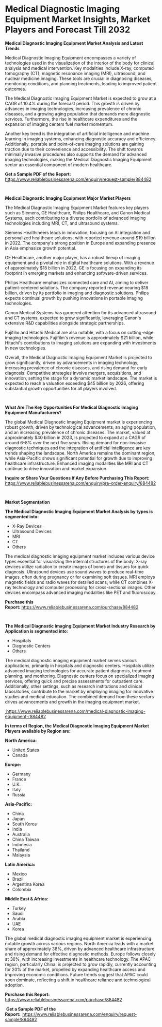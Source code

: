 <p><h1>Medical Diagnostic Imaging Equipment Market Insights, Market Players and Forecast Till 2032</h1></p><p><strong>Medical Diagnostic Imaging Equipment Market Analysis and Latest Trends</strong></p>
<p><p>Medical Diagnostic Imaging Equipment encompasses a variety of technologies used in the visualization of the interior of the body for clinical analysis and medical intervention. Key modalities include X-ray, computed tomography (CT), magnetic resonance imaging (MRI), ultrasound, and nuclear medicine imaging. These tools are crucial in diagnosing diseases, monitoring conditions, and planning treatments, leading to improved patient outcomes.</p><p>The Medical Diagnostic Imaging Equipment Market is expected to grow at a CAGR of 10.4% during the forecast period. This growth is driven by advances in imaging technologies, increasing prevalence of chronic diseases, and a growing aging population that demands more diagnostic services. Furthermore, the rise in healthcare expenditures and the expansion of imaging centers fuel market momentum. </p><p>Another key trend is the integration of artificial intelligence and machine learning in imaging systems, enhancing diagnostic accuracy and efficiency. Additionally, portable and point-of-care imaging solutions are gaining traction due to their convenience and accessibility. The shift towards minimally invasive procedures also supports the demand for advanced imaging technologies, making the Medical Diagnostic Imaging Equipment sector an essential component of modern healthcare.</p></p>
<p><strong>Get a Sample PDF of the Report:&nbsp;</strong> <a href="https://www.reliablebusinessarena.com/enquiry/request-sample/884482?utm_campaign=2933&utm_medium=2&utm_source=Github&utm_content=ia&utm_term=13042025&utm_id=medical-diagnostic-imaging-equipment">https://www.reliablebusinessarena.com/enquiry/request-sample/884482</a></p>
<p>&nbsp;</p>
<p><strong>Medical Diagnostic Imaging Equipment Major Market Players</strong></p>
<p><p>The Medical Diagnostic Imaging Equipment Market features key players such as Siemens, GE Healthcare, Philips Healthcare, and Canon Medical Systems, each contributing to a diverse portfolio of advanced imaging technologies including MRI, CT, and ultrasound systems. </p><p>Siemens Healthineers leads in innovation, focusing on AI integration and personalized healthcare solutions, with reported revenue around $19 billion in 2022. The company's strong position in Europe and expanding presence in Asia emphasize growth potential. </p><p>GE Healthcare, another major player, has a robust lineup of imaging equipment and a pivotal role in digital healthcare solutions. With a revenue of approximately $18 billion in 2022, GE is focusing on expanding its footprint in emerging markets and enhancing software-driven services.</p><p>Philips Healthcare emphasizes connected care and AI, aiming to deliver patient-centered solutions. The company reported revenue nearing $18 billion, driven by its portfolio in imaging and diagnostic solutions. Philips expects continual growth by pushing innovations in portable imaging technologies.</p><p>Canon Medical Systems has garnered attention for its advanced ultrasound and CT systems, expected to grow significantly, leveraging Canon's extensive R&D capabilities alongside strategic partnerships. </p><p>Fujifilm and Hitachi Medical are also notable, with a focus on cutting-edge imaging technologies. Fujifilm's revenue is approximately $21 billion, while Hitachi's contributions to imaging solutions are expanding with investments in new technologies.</p><p>Overall, the Medical Diagnostic Imaging Equipment Market is projected to grow significantly, driven by advancements in imaging technology, increasing prevalence of chronic diseases, and rising demand for early diagnosis. Competitive strategies involve mergers, acquisitions, and innovation, setting the stage for a dynamic market landscape. The market is expected to reach a valuation exceeding $45 billion by 2026, offering substantial growth opportunities for all players involved.</p></p>
<p>&nbsp;</p>
<p><strong>What Are The Key Opportunities For Medical Diagnostic Imaging Equipment Manufacturers?</strong></p>
<p><p>The global Medical Diagnostic Imaging Equipment market is experiencing robust growth, driven by technological advancements, an aging population, and an increasing prevalence of chronic diseases. The market, valued at approximately $40 billion in 2023, is projected to expand at a CAGR of around 6-8% over the next five years. Rising demand for non-invasive diagnostic techniques and the integration of artificial intelligence are key trends shaping the landscape. North America remains the dominant region, while Asia-Pacific shows significant potential for growth due to improving healthcare infrastructure. Enhanced imaging modalities like MRI and CT continue to drive innovation and market expansion.</p></p>
<p><strong>Inquire or Share Your Questions If Any Before Purchasing This Report:</strong> <a href="https://www.reliablebusinessarena.com/enquiry/pre-order-enquiry/884482?utm_campaign=2933&utm_medium=2&utm_source=Github&utm_content=ia&utm_term=13042025&utm_id=medical-diagnostic-imaging-equipment">https://www.reliablebusinessarena.com/enquiry/pre-order-enquiry/884482</a></p>
<p>&nbsp;</p>
<p><strong>Market Segmentation</strong></p>
<p><strong>The Medical Diagnostic Imaging Equipment Market Analysis by types is segmented into:</strong></p>
<p><ul><li>X-Ray Devices</li><li>Ultrasound Devices</li><li>MRI</li><li>CT</li><li>Others</li></ul></p>
<p><p>The medical diagnostic imaging equipment market includes various device types essential for visualizing the internal structures of the body. X-ray devices utilize radiation to create images of bones and tissues for quick diagnosis. Ultrasound devices use sound waves to produce real-time images, often during pregnancy or for examining soft tissues. MRI employs magnetic fields and radio waves for detailed scans, while CT combines X-ray technology and computer processing for cross-sectional images. Other devices encompass advanced imaging modalities like PET and fluoroscopy.</p></p>
<p><strong>Purchase this Report:&nbsp;</strong><a href="https://www.reliablebusinessarena.com/purchase/884482?utm_campaign=2933&utm_medium=2&utm_source=Github&utm_content=ia&utm_term=13042025&utm_id=medical-diagnostic-imaging-equipment">https://www.reliablebusinessarena.com/purchase/884482</a></p>
<p>&nbsp;</p>
<p><strong>The Medical Diagnostic Imaging Equipment Market Industry Research by Application is segmented into:</strong></p>
<p><ul><li>Hospitals</li><li>Diagnostic Centers</li><li>Others</li></ul></p>
<p><p>The medical diagnostic imaging equipment market serves various applications, primarily in hospitals and diagnostic centers. Hospitals utilize advanced imaging technologies for accurate patient diagnosis, treatment planning, and monitoring. Diagnostic centers focus on specialized imaging services, offering quick and precise assessments for outpatient care. Additionally, other settings, such as research institutions and clinical laboratories, contribute to the market by employing imaging for innovative studies and medical education. The combined demand from these sectors drives advancements and growth in the imaging equipment market.</p></p>
<p><a href="https://www.reliablebusinessarena.com/medical-diagnostic-imaging-equipment-r884482?utm_campaign=2933&utm_medium=2&utm_source=Github&utm_content=ia&utm_term=13042025&utm_id=medical-diagnostic-imaging-equipment">&nbsp;https://www.reliablebusinessarena.com/medical-diagnostic-imaging-equipment-r884482</a></p>
<p><strong>In terms of Region, the Medical Diagnostic Imaging Equipment Market Players available by Region are:</strong></p>
<p>
    <p> <strong> North America: </strong>
        <ul>
            <li>United States</li>
            <li>Canada</li>
        </ul>
        </p> 
    <p> <strong> Europe: </strong>
        <ul>
            <li>Germany</li>
            <li>France</li>
            <li>U.K.</li>
            <li>Italy</li>
            <li>Russia</li>
        </ul>
        </p> 
    <p> <strong> Asia-Pacific: </strong>
        <ul>
            <li>China</li>
            <li>Japan</li>
            <li>South Korea</li>
            <li>India</li>
            <li>Australia</li>
            <li>China Taiwan</li>
            <li>Indonesia</li>
            <li>Thailand</li>
            <li>Malaysia</li>
        </ul>
        </p> 
    <p> <strong> Latin America: </strong>
        <ul>
            <li>Mexico</li>
            <li>Brazil</li>
            <li>Argentina Korea</li>
            <li>Colombia</li>
        </ul>
        </p> 
    <p> <strong> Middle East & Africa: </strong>
        <ul>
            <li>Turkey</li>
            <li>Saudi</li>
            <li>Arabia</li>
            <li>UAE</li>
            <li>Korea</li>
        </ul>
    </p>
    </p>
<p><p>The global medical diagnostic imaging equipment market is experiencing notable growth across various regions. North America leads with a market share of approximately 38%, driven by advanced healthcare infrastructure and rising demand for effective diagnostic methods. Europe follows closely at 30%, with increasing investments in healthcare technology. The APAC region, particularly China, is projected to grow rapidly, currently accounting for 20% of the market, propelled by expanding healthcare access and improving economic conditions. Future trends suggest that APAC could soon dominate, reflecting a shift in healthcare reliance and technological adoption.</p></p>
<p><strong>Purchase this Report: </strong><a href="https://www.reliablebusinessarena.com/purchase/884482?utm_campaign=2933&utm_medium=2&utm_source=Github&utm_content=ia&utm_term=13042025&utm_id=medical-diagnostic-imaging-equipment">https://www.reliablebusinessarena.com/purchase/884482</a></p>
<p>&nbsp;<strong>Get a Sample PDF of the Report:&nbsp;&nbsp;</strong><a href="https://www.reliablebusinessarena.com/enquiry/request-sample/884482?utm_campaign=2933&utm_medium=2&utm_source=Github&utm_content=ia&utm_term=13042025&utm_id=medical-diagnostic-imaging-equipment">https://www.reliablebusinessarena.com/enquiry/request-sample/884482</a></p>
<p><strong></strong></p>
<p><p></p><p></p><p></p></p>